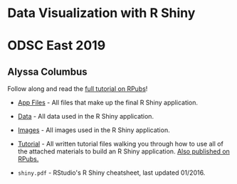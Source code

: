 # Data Visualization with R Shiny

# ODSC East 2019

## Alyssa Columbus

Follow along and read the [full tutorial on RPubs](http://rpubs.com/acolumbus/odsc19_rshinytutorial)!

- [App Files](https://github.com/acolum/conference-presentations/tree/master/ODSC%20EAST%202019/App%20Files) - All files that make up the final R Shiny application.

- [Data](https://github.com/acolum/conference-presentations/tree/master/ODSC%20EAST%202019/Data) - All data used in the R Shiny application.

- [Images](https://github.com/acolum/conference-presentations/tree/master/ODSC%20EAST%202019/Images) - All images used in the R Shiny application.

- [Tutorial](https://github.com/acolum/conference-presentations/tree/master/ODSC%20EAST%202019/Tutorial) - All written tutorial files walking you through how to use all of the attached materials to build an R Shiny application. [Also published on RPubs.](http://rpubs.com/acolumbus/odsc19_rshinytutorial)

- `shiny.pdf` - RStudio's R Shiny cheatsheet, last updated 01/2016.
